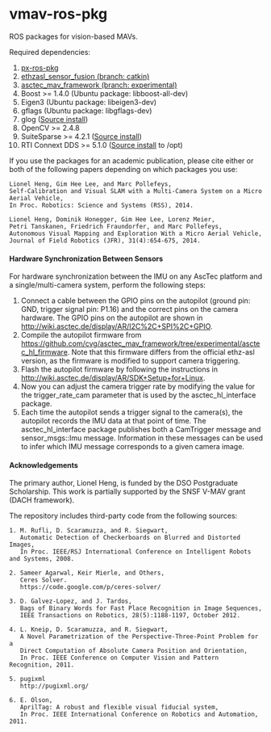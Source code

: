 vmav-ros-pkg
============

ROS packages for vision-based MAVs.

Required dependencies:

1. [px-ros-pkg](https://github.com/cvg/px-ros-pkg)
2. [ethzasl_sensor_fusion (branch: catkin)](https://github.com/cvg/ethzasl_sensor_fusion)
3. [asctec_mav_framework (branch: experimental)](https://github.com/cvg/asctec_mav_framework)
4. Boost >= 1.4.0 (Ubuntu package: libboost-all-dev)
5. Eigen3 (Ubuntu package: libeigen3-dev)
6. gflags (Ubuntu package: libgflags-dev)
7. glog ([Source install](https://github.com/schuhschuh/gflags/archive/v2.1.1.tar.gz))
8. OpenCV >= 2.4.8
9. SuiteSparse >= 4.2.1 ([Source install](https://www.cise.ufl.edu/research/sparse/SuiteSparse/SuiteSparse-4.2.1.tar.gz))
10. RTI Connext DDS >= 5.1.0 ([Source install](http://www.rti.com/downloads/connext-files.html) to /opt)

If you use the packages for an academic publication, please cite either or both of the following papers depending on which packages you use:

    Lionel Heng, Gim Hee Lee, and Marc Pollefeys,
    Self-Calibration and Visual SLAM with a Multi-Camera System on a Micro Aerial Vehicle,
    In Proc. Robotics: Science and Systems (RSS), 2014.
    
    Lionel Heng, Dominik Honegger, Gim Hee Lee, Lorenz Meier,
    Petri Tanskanen, Friedrich Fraundorfer, and Marc Pollefeys,
    Autonomous Visual Mapping and Exploration With a Micro Aerial Vehicle,
    Journal of Field Robotics (JFR), 31(4):654-675, 2014.

#### Hardware Synchronization Between Sensors ####

For hardware synchronization between the IMU on any AscTec platform and a single/multi-camera system, perform the following steps:  

1. Connect a cable between the GPIO pins on the autopilot (ground pin: GND, trigger signal pin: P1.16) and the correct pins on the camera hardware. The GPIO pins on the autopilot are shown in http://wiki.asctec.de/display/AR/I2C%2C+SPI%2C+GPIO.  
2. Compile the autopilot firmware from https://github.com/cvg/asctec_mav_framework/tree/experimental/asctec_hl_firmware.
Note that this firmware differs from the official ethz-asl version, as the firmware is modified to support camera triggering.  
3. Flash the autopilot firmware by following the instructions in http://wiki.asctec.de/display/AR/SDK+Setup+for+Linux.  
4. Now you can adjust the camera trigger rate by modifying the value for the trigger_rate_cam parameter that is used by the asctec_hl_interface package.  
5. Each time the autopilot sends a trigger signal to the camera(s), the autopilot records the IMU data at that point of time. The asctec_hl_interface package publishes both a CamTrigger message and sensor_msgs::Imu message. Information in these messages can be used to infer which IMU message corresponds to a given camera image.  


#### Acknowledgements ####

The primary author, Lionel Heng, is funded by the DSO Postgraduate Scholarship. This work is partially supported by the SNSF V-MAV grant (DACH framework).

The repository includes third-party code from the following sources:

    1. M. Rufli, D. Scaramuzza, and R. Siegwart,
       Automatic Detection of Checkerboards on Blurred and Distorted Images,
       In Proc. IEEE/RSJ International Conference on Intelligent Robots and Systems, 2008.

    2. Sameer Agarwal, Keir Mierle, and Others,
       Ceres Solver.
       https://code.google.com/p/ceres-solver/
        
    3. D. Galvez-Lopez, and J. Tardos,
       Bags of Binary Words for Fast Place Recognition in Image Sequences,
       IEEE Transactions on Robotics, 28(5):1188-1197, October 2012.

    4. L. Kneip, D. Scaramuzza, and R. Siegwart,
       A Novel Parametrization of the Perspective-Three-Point Problem for a
       Direct Computation of Absolute Camera Position and Orientation,
       In Proc. IEEE Conference on Computer Vision and Pattern Recognition, 2011.

    5. pugixml
       http://pugixml.org/

    6. E. Olson,
       AprilTag: A robust and flexible visual fiducial system,
       In Proc. IEEE International Conference on Robotics and Automation, 2011.
